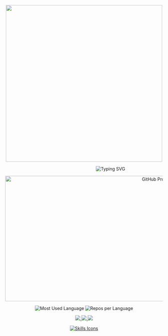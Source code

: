 <p align="center">
<img src="https://user-images.githubusercontent.com/74038190/229223263-cf2e4b07-2615-4f87-9c38-e37600f8381a.gif" width="500">
</p>

<p align="center">
  &nbsp;&nbsp;&nbsp;&nbsp;&nbsp;&nbsp;&nbsp;&nbsp;&nbsp;&nbsp;&nbsp;&nbsp;&nbsp;&nbsp;&nbsp;&nbsp;&nbsp;&nbsp;&nbsp;&nbsp;&nbsp;&nbsp;&nbsp;&nbsp;&nbsp;&nbsp;&nbsp;&nbsp;&nbsp;&nbsp;&nbsp;&nbsp;&nbsp;&nbsp;&nbsp;&nbsp;&nbsp;&nbsp;&nbsp;&nbsp;&nbsp;&nbsp;
  <img src="https://readme-typing-svg.demolab.com/?font=Fira+Code&size=50&pause=4000&color=00FF00&width=450&height=90&lines=Bem+vindo;" alt="Typing SVG" />
</p>

<p align="center">
  <img src="http://github-profile-summary-cards.vercel.app/api/cards/profile-details?username=adinor8989&theme=github_dark" width="1000" height="400" alt="GitHub Profile Details" />
</p>

<p align="center">
  <img src="http://github-profile-summary-cards.vercel.app/api/cards/most-commit-language?username=adinor8989&theme=github_dark" alt="Most Used Language" />
  <img src="http://github-profile-summary-cards.vercel.app/api/cards/repos-per-language?username=adinor8989&theme=github_dark" alt="Repos per Language" />
</p>

<p align="center">
  <a href="https://www.instagram.com/adinorsantanna/" target="_blank">
    <img src="https://img.shields.io/badge/-Instagram-%23E4405F?style=for-the-badge&logo=instagram&logoColor=white" />
  </a>
  <a href="mailto:adinor_original@hotmail.com" target="_blank">
    <img src="https://img.shields.io/badge/-Gmail-%23333?style=for-the-badge&logo=gmail&logoColor=white" />
  </a>
  <a href="https://www.linkedin.com/in/adinorsantanna/" target="_blank">
    <img src="https://img.shields.io/badge/-LinkedIn-%230077B5?style=for-the-badge&logo=linkedin&logoColor=white" />
  </a>
</p>

<p align="center">
  <a href="https://skillicons.dev">
    <img src="https://skillicons.dev/icons?i=git,java,js,nodejs,css,bootstrap,react" alt="Skills Icons" />
  </a>
</p>


